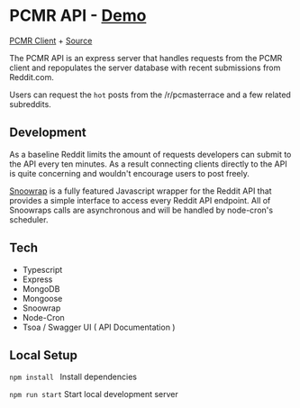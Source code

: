 # PCMR API - [Demo](https://pcmr-api.herokuapp.com/docs/)

[PCMR Client](https://modest-cray-5c4ae9.netlify.com/) + [Source](https://github.com/kingnaranja/pc-master-race)

The PCMR API is an express server that handles requests from the PCMR client and repopulates the server database with recent submissions from Reddit.com.

Users can request the `hot` posts from the /r/pcmasterrace and a few related subreddits.

## Development 

As a baseline Reddit limits the amount of requests developers can submit to the API every ten minutes. As a result connecting clients directly to the API is quite concerning and wouldn't encourage users to post freely. 

[Snoowrap](https://github.com/not-an-aardvark/snoowrap) is a fully featured Javascript wrapper for the Reddit API that provides a simple interface to access every Reddit API endpoint. All of Snoowraps calls are asynchronous and will be handled by node-cron's scheduler.

## Tech 

* Typescript 
* Express 
* MongoDB
* Mongoose 
* Snoowrap
* Node-Cron
* Tsoa / Swagger UI ( API Documentation )



## Local Setup 

 ```npm install ```    Install dependencies 

```npm run start```   Start local development server  

